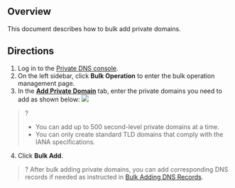 ## Overview
This document describes how to bulk add private domains.


## Directions
1. Log in to the [Private DNS console](https://console.cloud.tencent.com/privatedns).    
2. On the left sidebar, click **Bulk Operation** to enter the bulk operation management page.
3. In the **[Add Private Domain](https://console.cloud.tencent.com/privatedns/batch/create_domains)** tab, enter the private domains you need to add as shown below:
![](https://qcloudimg.tencent-cloud.cn/raw/21bf93ec1bc7382d7c327fb08e59e9f5.png)

>?
>- You can add up to 500 second-level private domains at a time.
>- You can only create standard TLD domains that comply with the IANA specifications.
4. Click **Bulk Add**.
>? After bulk adding private domains, you can add corresponding DNS records if needed as instructed in [Bulk Adding DNS Records](https://intl.cloud.tencent.com/document/product/1097/43802).


